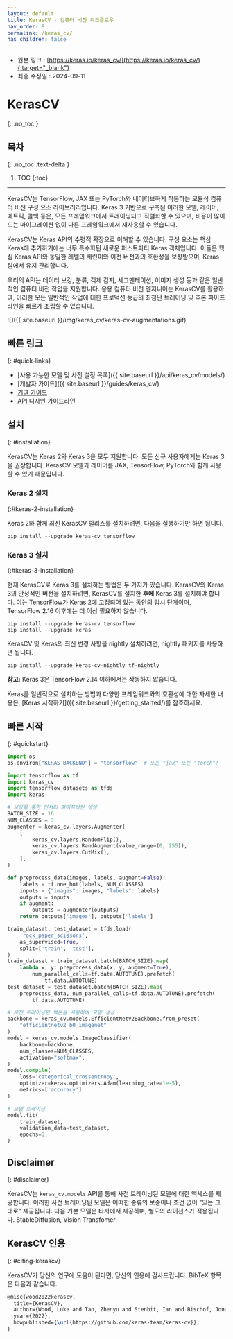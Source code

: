 ```yaml
---
layout: default
title: KerasCV - 컴퓨터 비전 워크플로우
nav_order: 8
permalink: /keras_cv/
has_children: false
---
```


* 원본 링크 : [https://keras.io/keras_cv/](https://keras.io/keras_cv/){:target="_blank"}
* 최종 수정일 : 2024-09-11

# KerasCV
{: .no_toc }

## 목차
{: .no_toc .text-delta }

1. TOC
{:toc}

---

KerasCV는 TensorFlow, JAX 또는 PyTorch와 네이티브하게 작동하는 모듈식 컴퓨터 비전 구성 요소 라이브러리입니다. 
Keras 3 기반으로 구축된 이러한 모델, 레이어, 메트릭, 콜백 등은, 
모든 프레임워크에서 트레이닝되고 직렬화할 수 있으며, 
비용이 많이 드는 마이그레이션 없이 다른 프레임워크에서 재사용할 수 있습니다.

KerasCV는 Keras API의 수평적 확장으로 이해할 수 있습니다. 
구성 요소는 핵심 Keras에 추가하기에는 너무 특수화된 새로운 퍼스트파티 Keras 객체입니다. 
이들은 핵심 Keras API와 동일한 레벨의 세련미와 이전 버전과의 호환성을 보장받으며, Keras 팀에서 유지 관리합니다.

우리의 API는 데이터 보강, 분류, 객체 감지, 세그멘테이션, 이미지 생성 등과 같은 일반적인 컴퓨터 비전 작업을 지원합니다. 
응용 컴퓨터 비전 엔지니어는 KerasCV를 활용하여, 
이러한 모든 일반적인 작업에 대한 프로덕션 등급의 최첨단 트레이닝 및 추론 파이프라인을 빠르게 조립할 수 있습니다.

![]({{ site.baseurl }}/img/keras_cv/keras-cv-augmentations.gif)

빠른 링크
-----------
{: #quick-links}
<!-- Quick Links -->

* [사용 가능한 모델 및 사전 설정 목록]({{ site.baseurl }}/api/keras_cv/models/)
* [개발자 가이드]({{ site.baseurl }}/guides/keras_cv/)
* [기여 가이드](https://github.com/keras-team/keras-cv/blob/master/.github/CONTRIBUTING.md)
* [API 디자인 가이드라인](https://github.com/keras-team/keras-cv/blob/master/.github/API_DESIGN.md)

설치
------------
{: #installation}
<!-- Installation -->

KerasCV는 Keras 2와 Keras 3을 모두 지원합니다. 
모든 신규 사용자에게는 Keras 3을 권장합니다. 
KerasCV 모델과 레이어를 JAX, TensorFlow, PyTorch와 함께 사용할 수 있기 때문입니다.

### Keras 2 설치
{:#keras-2-installation}
<!-- ### Keras 2 Installation -->

Keras 2와 함께 최신 KerasCV 릴리스를 설치하려면, 다음을 실행하기만 하면 됩니다.

```shell
pip install --upgrade keras-cv tensorflow
```


### Keras 3 설치
{:#keras-3-installation}
<!-- ### Keras 3 Installation -->

현재 KerasCV로 Keras 3를 설치하는 방법은 두 가지가 있습니다. 
KerasCV와 Keras 3의 안정적인 버전을 설치하려면, KerasCV를 설치한 **후에** Keras 3를 설치해야 합니다. 
이는 TensorFlow가 Keras 2에 고정되어 있는 동안의 임시 단계이며, 
TensorFlow 2.16 이후에는 더 이상 필요하지 않습니다.

```shell
pip install --upgrade keras-cv tensorflow
pip install --upgrade keras
```

KerasCV 및 Keras의 최신 변경 사항을 nightly 설치하려면, nightly 패키지를 사용하면 됩니다.

```shell
pip install --upgrade keras-cv-nightly tf-nightly
```

**참고:** Keras 3은 TensorFlow 2.14 이하에서는 작동하지 않습니다.

Keras를 일반적으로 설치하는 방법과 다양한 프레임워크와의 호환성에 대한 자세한 내용은, 
[Keras 시작하기]({{ site.baseurl }}/getting_started/)를 참조하세요.

빠른 시작
----------
{: #quickstart}
<!-- Quickstart -->

```python
import os
os.environ["KERAS_BACKEND"] = "tensorflow"  # 또는 "jax" 또는 "torch"!

import tensorflow as tf
import keras_cv
import tensorflow_datasets as tfds
import keras

# 보강을 통한 전처리 파이프라인 생성
BATCH_SIZE = 16
NUM_CLASSES = 3
augmenter = keras_cv.layers.Augmenter(
    [
        keras_cv.layers.RandomFlip(),
        keras_cv.layers.RandAugment(value_range=(0, 255)),
        keras_cv.layers.CutMix(),
    ],
)

def preprocess_data(images, labels, augment=False):
    labels = tf.one_hot(labels, NUM_CLASSES)
    inputs = {"images": images, "labels": labels}
    outputs = inputs
    if augment:
        outputs = augmenter(outputs)
    return outputs['images'], outputs['labels']

train_dataset, test_dataset = tfds.load(
    'rock_paper_scissors',
    as_supervised=True,
    split=['train', 'test'],
)
train_dataset = train_dataset.batch(BATCH_SIZE).map(
    lambda x, y: preprocess_data(x, y, augment=True),
        num_parallel_calls=tf.data.AUTOTUNE).prefetch(
            tf.data.AUTOTUNE)
test_dataset = test_dataset.batch(BATCH_SIZE).map(
    preprocess_data, num_parallel_calls=tf.data.AUTOTUNE).prefetch(
        tf.data.AUTOTUNE)

# 사전 트레이닝된 백본을 사용하여 모델 생성
backbone = keras_cv.models.EfficientNetV2Backbone.from_preset(
    "efficientnetv2_b0_imagenet"
)
model = keras_cv.models.ImageClassifier(
    backbone=backbone,
    num_classes=NUM_CLASSES,
    activation="softmax",
)
model.compile(
    loss='categorical_crossentropy',
    optimizer=keras.optimizers.Adam(learning_rate=1e-5),
    metrics=['accuracy']
)

# 모델 트레이닝
model.fit(
    train_dataset,
    validation_data=test_dataset,
    epochs=8,
)
```

Disclaimer
----------
{: #disclaimer}
<!-- Disclaimer -->

KerasCV는 `keras_cv.models` API를 통해 사전 트레이닝된 모델에 대한 액세스를 제공합니다. 
이러한 사전 트레이닝된 모델은 어떠한 종류의 보증이나 조건 없이 "있는 그대로" 제공됩니다. 
다음 기본 모델은 타사에서 제공하며, 별도의 라이선스가 적용됩니다. StableDiffusion, Vision Transfomer

KerasCV 인용
--------------
{: #citing-kerascv}
<!-- Citing KerasCV -->

KerasCV가 당신의 연구에 도움이 된다면, 당신의 인용에 감사드립니다. BibTeX 항목은 다음과 같습니다.

```latex
@misc{wood2022kerascv,
  title={KerasCV},
  author={Wood, Luke and Tan, Zhenyu and Stenbit, Ian and Bischof, Jonathan and Zhu, Scott and Chollet, Fran\c{c}ois and Sreepathihalli, Divyashree and Sampath, Ramesh and others},
  year={2022},
  howpublished={\url{https://github.com/keras-team/keras-cv}},
}
```
